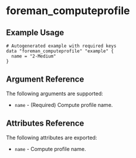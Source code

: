 
# foreman_computeprofile





## Example Usage

```
# Autogenerated example with required keys
data "foreman_computeprofile" "example" {
  name = "2-Medium"
}
```


## Argument Reference

The following arguments are supported:

- `name` - (Required) Compute profile name.


## Attributes Reference

The following attributes are exported:

- `name` - Compute profile name.

